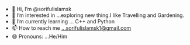 - 👋 Hi, I’m @sorifulislamsk
- 👀 I’m interested in ...exploring new thing.I like Travelling and Gardening.
- 🌱 I’m currently learning ... C++ and Python
- 📫 How to reach me ...sorifulislamsk1@gmail.com
- 😄 Pronouns: ...He/Him
<!---
sorifulislamsk/sorifulislamsk is a ✨ special ✨ repository because its `README.md` (this file) appears on your GitHub profile.
You can click the Preview link to take a look at your changes.
--->
